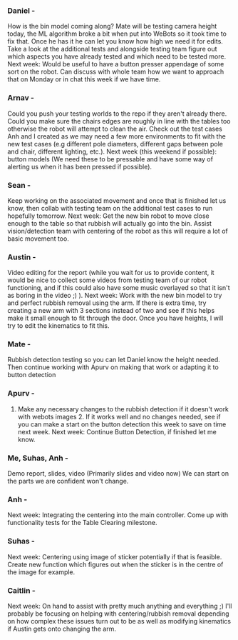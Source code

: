 ### Daniel - 
How is the bin model coming along? Mate will be testing camera height today, the ML algorithm broke a bit when put into WeBots so it took time to fix that. Once he has it he can let you know how high we need it for edits. Take a look at the additional tests and alongside testing team figure out which aspects you have already tested and which need to be tested more. Next week: Would be useful to have a button presser appendage of some sort on the robot. Can discuss with whole team how we want to approach that on Monday or in chat this week if we have time.

### Arnav - 
Could you push your testing worlds to the repo if they aren't already there. Could you make sure the chairs edges are roughly in line with the tables too otherwise the robot will attempt to clean the air. Check out the test cases Anh and I created as we may need a few more environments to fit with the new test cases (e.g different pole diameters, different gaps between pole and chair, different lighting, etc.). Next week (this weekend if possible): button models (We need these to be pressable and have some way of alerting us when it has been pressed if possible). 

### Sean - 
Keep working on the associated movement and once that is finished let us know, then collab with testing team on the additional test cases to run hopefully tomorrow. Next week: Get the new bin robot to move close enough to the table so that rubbish will actually go into the bin. Assist vision/detection team with centering of the robot as this will require a lot of basic movement too.

### Austin - 
Video editing for the report (while you wait for us to provide content, it would be nice to collect some videos from testing team of our robot functioning, and if this could also have some music overlayed so that it isn't as boring in the video ;) ). Next week: Work with the new bin model to try and perfect rubbish removal using the arm. If there is extra time, try creating a new arm with 3 sections instead of two and see if this helps make it small enough to fit through the door. Once you have heights, I will try to edit the kinematics to fit this.

### Mate - 
Rubbish detection testing so you can let Daniel know the height needed. Then continue working with Apurv on making that work or adapting it to button detection 

### Apurv - 
1. Make any necessary changes to the rubbish detection if it doesn't work with webots images 2. If it works well and no changes needed, see if you can make a start on the button detection this week to save on time next week. Next week: Continue Button Detection, if finished let me know.

### Me, Suhas, Anh - 
Demo report, slides, video (Primarily slides and video now) We can start on the parts we are confident won't change.

### Anh - 
Next week: Integrating the centering into the main controller. Come up with functionality tests for the Table Clearing milestone.

### Suhas - 
Next week: Centering using image of sticker potentially if that is feasible. Create new function which figures out when the sticker is in the centre of the image for example. 

### Caitlin - 
Next week: On hand to assist with pretty much anything and everything ;) I'll probably be focusing on helping with centering/rubbish removal depending on how complex these issues turn out to be as well as modifying kinematics if Austin gets onto changing the arm. 
